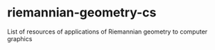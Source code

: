 # riemannian-geometry-cs
List of resources of applications of Riemannian geometry to computer graphics
